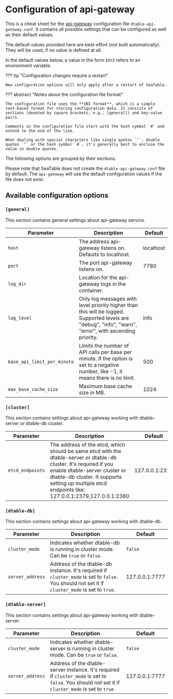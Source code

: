 # Configuration of api-gateway

This is a cheat sheet for the [api-gateway](/introduction/architecture/#api-gateway) configuration file `dtable-api-gateway.conf`. It contains all possible settings that can be configured as well as their default values.

The default values provided here are best-effort (not built automatically). They will be used, if no value is defined at all.

In the default values below, a value in the form `$XYZ` refers to an environment variable.

??? tip "Configuration changes require a restart"

    New configuration options will only apply after a restart of SeaTable.

??? abstract "Notes about the configuration file format"

    The configuration file uses the **INI format**, which is a simple text-based format for storing configuration data. It consists of sections (denoted by square brackets, e.g., [general]) and key-value pairs.

    Comments in the configuration file start with the hash symbol `#` and extend to the end of the line.

    When dealing with special characters like single quotes `'`, double quotes `"` or the hash symbol `#`, it's generally best to enclose the value in double quotes.

The following options are grouped by their sections.

Please note that SeaTable does not create the `dtable-api-gateway.conf` file by default. The `api-gateway` will use the default configuration values if the file does not exist.

## Available configuration options

### `[general]`

This section contains general settings about api-gateway service.

| Parameter                   | Description                                                                                                                                            | Default   |
| --------------------------- | ------------------------------------------------------------------------------------------------------------------------------------------------------ | --------- |
| `host`                      | The address api-gateway listens on. Defaults to localhost.                                                                                             | localhost |
| `port`                      | The port api-gateway listens on.                                                                                                                       | 7780      |
| `log_dir`                   | Location for the api-gateway logs in the container.                                                                                                    |           |
| `log_level`                 | Only log messages with level priority higher than this will be logged. Supported levels are "debug", "info", "warn", "error", with ascending priority. | info      |
| `base_api_limit_per_minute` | Limits the number of API calls per base per minute. If the option is set to a negative number, like -1, it means there is no limit.                    | 500       |
| `max_base_cache_size`       | Maximum base cache size in MB.                                                                                                                         | 1024      |

### `[cluster]`

This section contains settings about api-gateway working with dtable-server or dtable-db cluster.

| Parameter        | Description                                                                                                                                                                                                                                                | Default        |
| ---------------- | ---------------------------------------------------------------------------------------------------------------------------------------------------------------------------------------------------------------------------------------------------------- | -------------- |
| `etcd_endpoints` | The address of the etcd, which should be same etcd with the dtable-server or dtable-db cluster. It's required if you enable dtable-server cluster or dtable-db cluster. It supports setting up multiple etcd endpoints like: 127.0.0.1:2379,127.0.0.1:2380 | 127.0.0.1:2379 |

### `[dtable-db]`

This section contains settings about api-gateway working with dtable-db.

| Parameter        | Description                                                                                                                                     | Default        |
| ---------------- | ----------------------------------------------------------------------------------------------------------------------------------------------- | -------------- |
| `cluster_mode`   | Indicates whether dtable-db is running in cluster mode. Can be `true` or `false`.                                                               | `false`        |
| `server_address` | Address of the dtable-db instance. It's required if `cluster_mode` is set to `false`. You should not set it if `cluster_mode` is set to `true`. | 127.0.0.1:7777 |

### `[dtable-server]`

This section contains settings about api-gateway working with dtable-server.

| Parameter        | Description                                                                                                                                         | Default        |
| ---------------- | --------------------------------------------------------------------------------------------------------------------------------------------------- | -------------- |
| `cluster_mode`   | Indicates whether dtable-server is running in cluster mode. Can be `true` or `false`.                                                               | `false`        |
| `server_address` | Address of the dtable-server instance. It's required if `cluster_mode` is set to `false`. You should not set it if `cluster_mode` is set to `true`. | 127.0.0.1:7777 |

